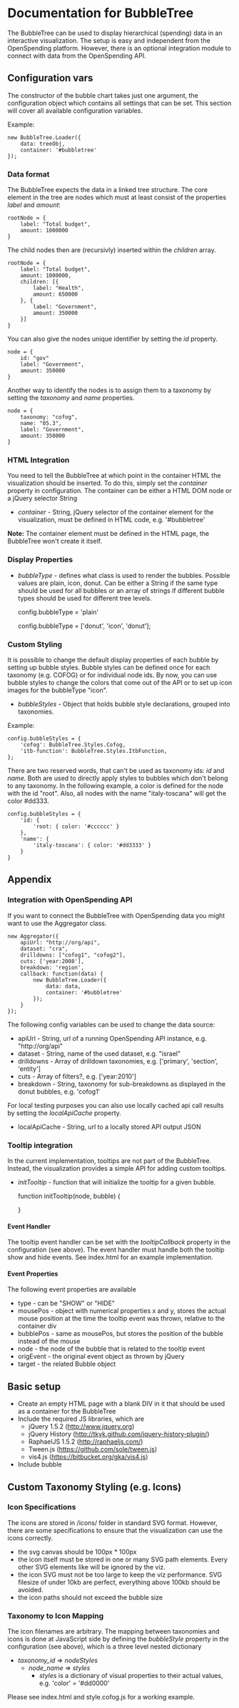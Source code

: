 Documentation for BubbleTree
============================

The BubbleTree can be used to display hierarchical (spending) data in an interactive visualization. The setup is easy and independent from the OpenSpending platform. However, there is an optional integration module to connect with data from the OpenSpending API.

## Configuration vars
The constructor of the bubble chart takes just one argument, the configuration object which contains all settings that can be set. This section will cover all available configuration variables.

Example:

	new BubbleTree.Loader({
		data: treeObj,
		container: '#bubbletree'
	});

### Data format

The BubbleTree expects the data in a linked tree structure. The core element in the tree are nodes which must at least consist of the properties *label* and *amount*:

	rootNode = {
		label: "Total budget",
		amount: 1000000
	}
	
The child nodes then are (recursivly) inserted within the *children* array.

	rootNode = {
		label: "Total budget",
		amount: 1000000,
		children: [{
			label: "Health",
			amount: 650000
		}, {
			label: "Government",
			amount: 350000
		}]
	}
	
You can also give the nodes unique identifier by setting the *id* property.

	node = {
		id: "gov"
		label: "Government",
		amount: 350000
	}
	
Another way to identify the nodes is to assign them to a taxonomy by setting the *taxonomy* and *name* properties.

	node = {
		taxonomy: "cofog",
		name: "05.3",
		label: "Government",
		amount: 350000
	}
	
### HTML Integration

You need to tell the BubbleTree at which point in the container HTML the visualization should be inserted. To do this, simply set the *container* property in configuration. The container can be either a HTML DOM node or a jQuery selector String 

* *container* - String, jQuery selector of the container element for the visualization, must be defined in HTML code, e.g. '#bubbletree'

**Note:** The container element must be defined in the HTML page, the BubbleTree won't create it itself. 


### Display Properties

* *bubbleType* - defines what class is used to render the bubbles. Possible values are plain, icon, donut. Can be either a String if the same type should be used for all bubbles or an array of strings if different bubble types should be used for different tree levels.

	config.bubbleType = 'plain'
		
	config.bubbleType = ['donut', 'icon', 'donut']; 

### Custom Styling

It is possible to change the default display properties of each bubble by setting up bubble styles. Bubble styles can be defined once for each taxonomy (e.g. COFOG) or for individual node ids. By now, you can use bubble styles to change the colors that come out of the API or to set up icon images for the bubbleType "icon". 
* *bubbleStyles* - Object that holds bubble style declarations, grouped into taxonomies. 

Example:

	config.bubbleStyles = {
		'cofog': BubbleTree.Styles.Cofog,
		'itb-function': BubbleTree.Styles.ItbFunction,
	};

There are two reserved words, that can't be used as taxonomy ids: *id* and *name*. Both are used to directly apply styles to bubbles which don't belong to any taxonomy. In the following example, a color is defined for the node with the id "root". Also, all nodes with the name "italy-toscana" will get the color #dd333.

	config.bubbleStyles = {
		'id: {
			'root: { color: '#cccccc' }
		},
		'name': {
			'italy-toscana': { color: '#dd3333' }
		}
	}



## Appendix

### Integration with OpenSpending API

If you want to connect the BubbleTree with OpenSpending data you might want to use the Aggregator class.

	new Aggregator({
		apiUrl: "http://org/api",
		dataset: "cra",
		drilldowns: ["cofog1", "cofog2"],
		cuts: ['year:2008'],
		breakdown: 'region',
		callback: function(data) {
			new BubbleTree.Loader({
				data: data,
				container: '#bubbletree'
			});
		}
	});

The following config variables can be used to change the data source:

* apiUrl - String, url of a running OpenSpending API instance, e.g. "http://org/api"
* dataset - String, name of the used dataset, e.g. "israel"
* drilldowns - Array of drilldown taxonomies, e.g. ['primary', 'section', 'entity']
* cuts - Array of filters?, e.g. ['year:2010']
* breakdown - String, taxonomy for sub-breakdowns as displayed in the donut bubbles, e.g. 'cofog1'

For local testing purposes you can also use locally cached api call results by setting the *localApiCache* property.

* localApiCache - String, url to a locally stored API output JSON


### Tooltip integration

In the current implementation, tooltips are not part of the BubbleTree. Instead, the visualization provides a simple API for adding custom tooltips.

 * *initTooltip* - function that will initialize the tooltip for a given bubble.
 
	function initTooltip(node, bubble) {
		
	}

#### Event Handler
The tooltip event handler can be set with the *tooltipCallback* property in the configuration (see above).
The event handler must handle both the tooltip show and hide events. See index.html for an example implementation.

#### Event Properties
The following event properties are available

* type - can be "SHOW" or "HIDE"
* mousePos - object with numerical properties x and y, stores the actual mouse position at the time the tooltip event was thrown, relative to the container div
* bubblePos - same as mousePos, but stores the position of the bubble instead of the mouse
* node - the node of the bubble that is related to the tooltip event
* origEvent - the original event object as thrown by jQuery
* target - the related Bubble object



## Basic setup

* Create an empty HTML page with a blank DIV in it that should be used as a container for the BubbleTree
* Include the required JS libraries, which are
	* jQuery 1.5.2 (<http://www.jquery.org>)
	* jQuery History (<http://tkyk.github.com/jquery-history-plugin/>)
	* RaphaelJS 1.5.2 (<http://raphaeljs.com/>)
	* Tween.js (<https://github.com/sole/tween.js>)
	* vis4.js (<https://bitbucket.org/gka/vis4.js>)
* Include bubble


## Custom Taxonomy Styling (e.g. Icons)

### Icon Specifications
The icons are stored in /icons/ folder in standard SVG format. However, there are some specifications to ensure that the visualization can use the icons correctly.

* the svg canvas should be 100px * 100px
* the icon itself must be stored in one or many SVG path elements. Every other SVG elements like <circle> will be ignored by the viz.
* the icon SVG must not be too large to keep the viz performance. SVG filesize of under 10kb are perfect, everything above 100kb should be avoided.
* the icon paths should not exceed the bubble size

### Taxonomy to Icon Mapping
The icon filenames are arbitrary. The mapping between taxonomies and icons is done at JavaScript side by defining the *bubbleStyle* property in the configuration (see above), which is a three level nested dictionary

* *taxonomy_id* => *nodeStyles*
	* *node_name* => *styles*
		* *styles* is a dictionary of visual properties to their actual values, e.g. 'color' = '#dd0000'

Please see index.html and style.cofog.js for a working example.
